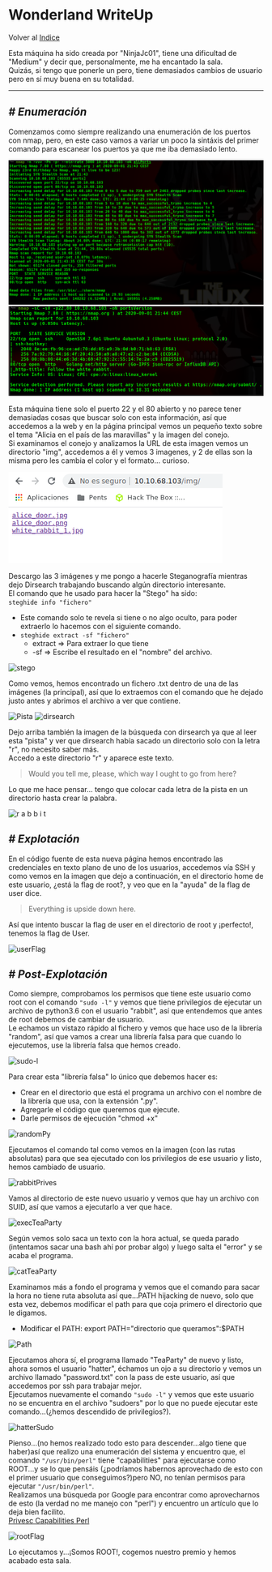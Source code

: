 # Wonderland WriteUp
Volver al [Indice](README.md)

Esta máquina ha sido creada por "NinjaJc01", tiene una dificultad de "Medium" y decir que, personalmente, me ha encantado la sala.  
Quizás, si tengo que ponerle un pero, tiene demasiados cambios de usuario pero en sí muy buena en su totalidad.

----------------------------------------------------------------------------------------------------------------------------------------------------------------------
## *# Enumeración*
Comenzamos como siempre realizando una enumeración de los puertos con nmap, pero, en este caso vamos a variar un poco la sintáxis del primer comando para escanear los puertos ya que me iba demasiado lento.

![nmap1](images/wonderland/nmap1.png)
![nmap2](images/wonderland/nmap2.png)

Esta máquina tiene solo el puerto 22 y el 80 abierto y no parece tener demasiadas cosas que buscar solo con esta información, así que accedemos a la web y en la página principal vemos un pequeño texto sobre el tema "Alicia en el país de las maravillas" y la imagen del conejo.  
Si examinamos el conejo y analizamos la URL de esta imagen vemos un directorio "img", accedemos a él y vemos 3 imagenes, y 2 de ellas son la misma pero les cambia el color y el formato... curioso.

![img](images/wonderland/img.png)

Descargo las 3 imágenes y me pongo a hacerle Steganografía mientras dejo Dirsearch trabajando buscando algún directorio interesante.  
El comando que he usado para hacer la "Stego" ha sido:  
```steghide info "fichero" ```
* Este comando solo te revela si tiene o no algo oculto, para poder extraerlo lo hacemos con el siguiente comando.
* ```steghide extract -sf "fichero"```
  * extract => Para extraer lo que tiene
  * -sf => Escribe el resultado en el "nombre" del archivo.

![stego](images/wonderland/steg.png)

Como vemos, hemos encontrado un fichero .txt dentro de una de las imágenes (la principal), así que lo extraemos con el comando que he dejado justo antes y abrimos el archivo a ver que contiene.

![Pista](images/wonderland/pista.png)
![dirsearch](images/wonderland/dirsearch.png)

Dejo arriba también la imagen de la búsqueda con dirsearch ya que al leer esta "pista" y ver que dirsearch había sacado un directorio solo con la letra "r", no necesito saber más.  
Accedo a este directorio "r" y aparece este texto.
> Would you tell me, please, which way I ought to go from here?

Lo que me hace pensar... tengo que colocar cada letra de la pista en un directorio hasta crear la palabra.

![r a b b i t](images/wonderland/r-a-b-b-i-t.png)

## *# Explotación*
En el código fuente de esta nueva página hemos encontrado las credenciales en texto plano de uno de los usuarios, accedemos vía SSH y como vemos en la imagen que dejo a continuación, en el directorio home de este usuario, ¿está la flag de root?, y veo que en la "ayuda" de la flag de user dice.
> Everything is upside down here.

Así que intento buscar la flag de user en el directorio de root y ¡perfecto!, tenemos la flag de User.

![userFlag](images/wonderland/userFlag.png)

## *# Post-Explotación*
Como siempre, comprobamos los permisos que tiene este usuario como root con el comando ```"sudo -l"``` y vemos que tiene privilegios de ejecutar un archivo de python3.6 con el usuario "rabbit", así que entendemos que antes de root debemos de cambiar de usuario.  
Le echamos un vistazo rápido al fichero y vemos que hace uso de la librería "random", así que vamos a crear una librería falsa para que cuando lo ejecutemos, use la librería falsa que hemos creado.

![sudo-l](images/wonderland/sudo-l.png)

Para crear esta "librería falsa" lo único que debemos hacer es:
* Crear en el directorio que está el programa un archivo con el nombre de la librería que usa, con la extensión ".py".
* Agregarle el código que queremos que ejecute.
* Darle permisos de ejecución "chmod +x"

![randomPy](images/wonderland/randomPY.png)

Ejecutamos el comando tal como vemos en la imagen (con las rutas absolutas) para que sea ejecutado con los privilegios de ese usuario y listo, hemos cambiado de usuario.

![rabbitPrives](images/wonderland/rabbitPrivesc.png)

Vamos al directorio de este nuevo usuario y vemos que hay un archivo con SUID, así que vamos a ejecutarlo a ver que hace.

![execTeaParty](images/wonderland/execTeaPart.png)

Según vemos solo saca un texto con la hora actual, se queda parado (intentamos sacar una bash ahí por probar algo) y luego salta el "error" y se acaba el programa.  

![catTeaParty](images/wonderland/catTeaParty.png)

Examinamos más a fondo el programa y vemos que el comando para sacar la hora no tiene ruta absoluta así que...PATH hijacking de nuevo, solo que esta vez, debemos modificar el path para que coja primero el directorio que le digamos.  
* Modificar el PATH: export PATH="directorio que queramos":$PATH

![Path](images/wonderland/datePath.png)

Ejecutamos ahora sí, el programa llamado "TeaParty" de nuevo y listo, ahora somos el usuario "hatter", échamos un ojo a su directorio y vemos un archivo llamado "password.txt" con la pass de este usuario, así que accedemos por ssh para trabajar mejor.  
Ejecutamos nuevamente el comando ```"sudo -l"``` y vemos que este usuario no se encuentra en el archivo "sudoers" por lo que no puede ejecutar este comando...(¿hemos descendido de privilegios?).

![hatterSudo](images/wonderland/hatterSudo.png)

Pienso...(no hemos realizado todo esto para descender...algo tiene que haber)así que realizo una enumeración del sistema y encuentro que, el comando ```"/usr/bin/perl"``` tiene "capabilities" para ejecutarse como ROOT...y se lo que pensáis (¿podríamos habernos aprovechado de esto con el primer usuario que conseguimos?)pero NO, no tenían permisos para ejecutar ```"/usr/bin/perl"```.  
Realizamos una búsqueda por Google para encontrar como aprovecharnos de esto (la verdad no me manejo con "perl") y encuentro un artículo que lo deja bien facilito.  
[Privesc Capabilities Perl](https://www.hackingarticles.in/linux-for-pentester-perl-privilege-escalation/#:~:text=Capabilities%20in%20Privilege%20Escalation&text=Capabilities%20are%20those%20permissions%20that,to%20perform%20specific%20privileged%20tasks.)

![rootFlag](images/wonderland/rootFlagh.png)

Lo ejecutamos y...¡Somos ROOT!, cogemos nuestro premio y hemos acabado esta sala.
